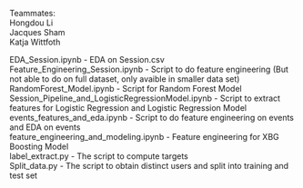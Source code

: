 Teammates:<br>
Hongdou Li<br>
Jacques Sham<br>
Katja Wittfoth<br>

EDA_Session.ipynb - EDA on Session.csv<br>
Feature_Engineering_Session.ipynb - Script to do feature engineering (But not able to do on full dataset, only avaible in smaller data set)<br>
RandomForest_Model.ipynb - Script for Random Forest Model<br>
Session_Pipeline_and_LogisticRegressionModel.ipynb - Script to extract features for Logistic Regression and Logistic Regression Model<br>
events_features_and_eda.ipynb - Script to do feature engineering on events and EDA on events<br>
feature_engineering_and_modeling.ipynb - Feature engineering for XBG Boosting Model<br>
label_extract.py - The script to compute targets<br>
Split_data.py - The script to obtain distinct users and split into training and test set